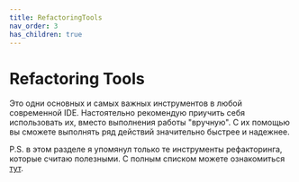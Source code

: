 ```yaml
---
title: RefactoringTools
nav_order: 3
has_children: true
---
```


# Refactoring Tools

Это одни основных и самых важных инструментов в любой современной IDE. Настоятельно рекомендую приучить себя использовать их, вместо выполнения работы "вручную". С их помощью вы сможете выполнять ряд действий значительно быстрее и надежнее.


P.S. в этом разделе я упомянул только те инструменты рефакторинга, которые считаю полезными. С полным списком можете ознакомиться [тут](https://www.jetbrains.com/help/phpstorm/refactoring-source-code.html).